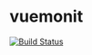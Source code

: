 # vuemonit

[![Build Status](https://drone.depa.do/api/badges/Depado/vuemonit/status.svg)](https://drone.depa.do/Depado/vuemonit)
